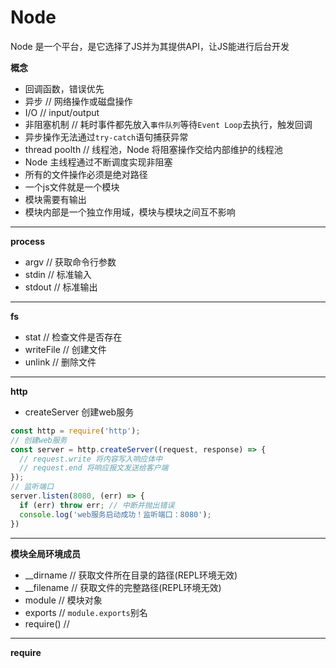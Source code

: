 # Node

Node 是一个平台，是它选择了JS并为其提供API，让JS能进行后台开发

**概念**

- 回调函数，错误优先
- 异步 // 网络操作或磁盘操作
- I/O // input/output
- 非阻塞机制 // 耗时事件都先放入`事件队列`等待`Event Loop`去执行，触发回调
- 异步操作无法通过`try-catch`语句捕获异常
- thread poolth // 线程池，Node 将阻塞操作交给内部维护的线程池
- Node 主线程通过不断调度实现非阻塞
- 所有的文件操作必须是绝对路径
- 一个js文件就是一个模块
- 模块需要有输出
- 模块内部是一个独立作用域，模块与模块之间互不影响

---

**process**

- argv // 获取命令行参数
- stdin // 标准输入
- stdout // 标准输出

---

**fs**

- stat // 检查文件是否存在
- writeFile // 创建文件
- unlink // 删除文件

---

**http**

- createServer 创建web服务

```js
const http = require('http');
// 创建web服务
const server = http.createServer((request, response) => {
  // request.write 将内容写入响应体中
  // request.end 将响应报文发送给客户端
});
// 监听端口
server.listen(8080, (err) => {
  if (err) throw err; // 中断并抛出错误
  console.log('web服务启动成功！监听端口：8080');
})
```

---

**模块全局环境成员**

- __dirname // 获取文件所在目录的路径(REPL环境无效)
- __filename // 获取文件的完整路径(REPL环境无效)
- module // 模块对象
- exports // `module.exports`别名
- require() // 

---

**require**


